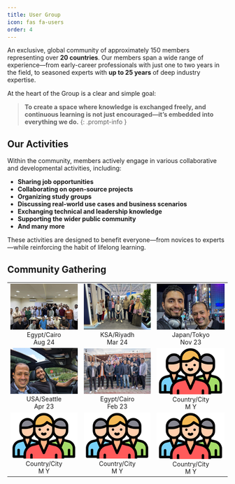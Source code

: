 ```yaml
---
title: User Group
icon: fas fa-users
order: 4
---
```


An exclusive, global community of approximately 150 members representing over **20 countries**. Our members span a wide range of experience—from early-career professionals with just one to two years in the field, to seasoned experts with **up to 25 years** of deep industry expertise.

At the heart of the Group is a clear and simple goal:  

> **To create a space where knowledge is exchanged freely, and continuous learning is not just encouraged—it’s embedded into everything we do.**
{: .prompt-info }

## Our Activities

Within the community, members actively engage in various collaborative and developmental activities, including:

- **Sharing job opportunities**  
- **Collaborating on open-source projects**  
- **Organizing study groups**  
- **Discussing real-world use cases and business scenarios**  
- **Exchanging technical and leadership knowledge**  
- **Supporting the wider public community**
- **And many more**

These activities are designed to benefit everyone—from novices to experts—while reinforcing the habit of lifelong learning.

## Community Gathering

|   |   |   |
|:-:|:-:|:-:|
|[![August 24](/assets/img/mics/gathering/egy-aug-24-small.png)](/assets/img/mics/gathering/egy-aug-24.png)<br>Egypt/Cairo<br>Aug 24|[![Mar 24](/assets/img/mics/gathering/ksa-mar-24-small.png)](/assets/img/mics/gathering/ksa-mar-24.png)<br>KSA/Riyadh<br>Mar 24|[![Nov 23](/assets/img/mics/gathering/jap-nov-23-small.png)](/assets/img/mics/gathering/jap-nov-23.png)<br>Japan/Tokyo<br>Nov 23|
|[![Apr 23](/assets/img/mics/gathering/usa-apr-23-small.png)](/assets/img/mics/gathering/usa-apr-23.png)<br>USA/Seattle<br>Apr 23|[![Feb 23](/assets/img/mics/gathering/eg-feb-23-small.png)](/assets/img/mics/gathering/eg-feb-23.png)<br>Egypt/Cairo<br>Feb 23|[![Placeholder](/assets/img/mics/gathering/placeholder-small.png)](/assets/img/mics/gathering/placeholder.png)<br>Country/City<br>M Y|
|[![Placeholder](/assets/img/mics/gathering/placeholder-small.png)](/assets/img/mics/gathering/placeholder.png)<br>Country/City<br>M Y|[![Placeholder](/assets/img/mics/gathering/placeholder-small.png)](/assets/img/mics/gathering/placeholder.png)<br>Country/City<br>M Y|[![Placeholder](/assets/img/mics/gathering/placeholder-small.png)](/assets/img/mics/gathering/placeholder.png)<br>Country/City<br>M Y|





